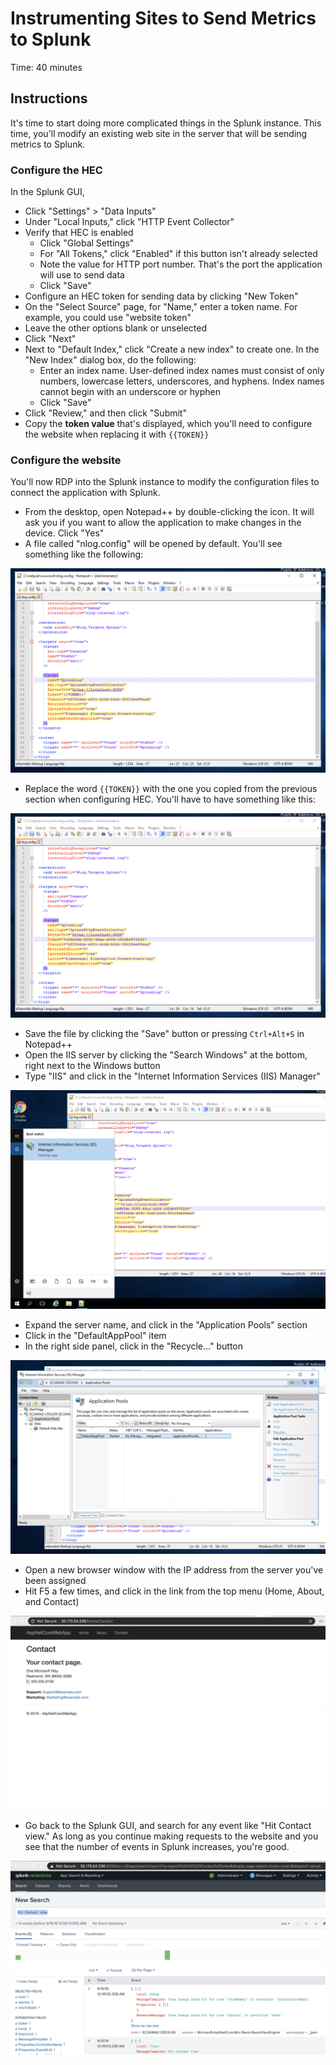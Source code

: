 # Instrumenting Sites to Send Metrics to Splunk
Time: 40 minutes

## Instructions
It's time to start doing more complicated things in the Splunk instance. This time, you'll modify an existing web site in the server that will be sending metrics to Splunk.

### Configure the HEC
In the Splunk GUI,

- Click "Settings" > "Data Inputs"
- Under "Local Inputs," click "HTTP Event Collector"
- Verify that HEC is enabled
    - Click "Global Settings"
    - For "All Tokens," click "Enabled" if this button isn't already selected
    - Note the value for HTTP port number. That's the port the application will use to send data
    - Click "Save"
- Configure an HEC token for sending data by clicking "New Token"
- On the "Select Source" page, for "Name," enter a token name. For example, you could use "website token"
- Leave the other options blank or unselected
- Click "Next"
- Next to "Default Index," click "Create a new index" to create one. In the "New Index" dialog box, do the following:
    - Enter an index name. User-defined index names must consist of only numbers, lowercase letters, underscores, and hyphens. Index names cannot begin with an underscore or hyphen
    - Click "Save"
- Click "Review," and then click "Submit"
- Copy the **token value** that's displayed, which you'll need to configure the website when replacing it with `{{TOKEN}}`

### Configure the website
You'll now RDP into the Splunk instance to modify the configuration files to connect the application with Splunk.

- From the desktop, open Notepad++ by double-clicking the icon. It will ask you if you want to allow the application to make changes in the device. Click "Yes"
- A file called "nlog.config" will be opened by default. You'll see something like the following:

![NLog Original File](../img/nlog-original.png)

- Replace the word `{{TOKEN}}` with the one you copied from the previous section when configuring HEC. You'll have to have something like this:

![NLog File With Token](../img/nlog-with-token.png)

- Save the file by clicking the "Save" button or pressing `Ctrl+Alt+S` in Notepad++
- Open the IIS server by clicking the "Search Windows" at the bottom, right next to the Windows button
- Type "IIS" and click in the "Internet Information Services (IIS) Manager"

![Search for IIS in the Search Windows](../img/search-for-iis.png)

- Expand the server name, and click in the "Application Pools" section
- Click in the "DefaultAppPool" item
- In the right side panel, click in the "Recycle..." button

![Recycle the Default Applicaiton Pool](../img/recycle-pool.png)

- Open a new browser window with the IP address from the server you've been assigned
- Hit F5 a few times, and click in the link from the top menu (Home, About, and Contact)

![Contact Page Site from the Server](../img/contact-page-lab5.png)

- Go back to the Splunk GUI, and search for any event like "Hit Contact view." As long as you continue making requests to the website and you see that the number of events in Splunk increases, you're good.

![Splunk Search Results for the Contact Page](../img/splunk-search-results.png)



